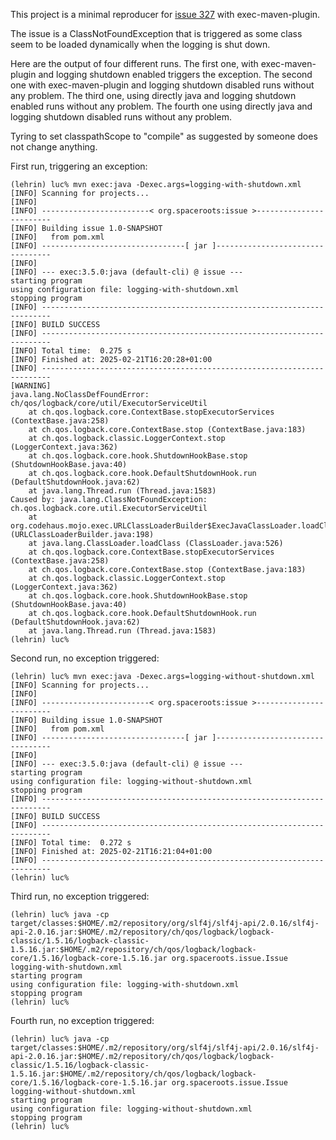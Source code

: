 This project is a minimal reproducer for [issue 327](https://github.com/mojohaus/exec-maven-plugin/issues/327) with exec-maven-plugin.

The issue is a ClassNotFoundException that is triggered as some class
seem to be loaded dynamically when the logging is shut down.

Here are the output of four different runs. The first one, with exec-maven-plugin
and logging shutdown enabled triggers the exception. The second one with
exec-maven-plugin and logging shutdown disabled runs without any problem.
The third one, using directly java and logging shutdown enabled runs without any
problem. The fourth one using directly java and logging shutdown disabled runs without
any problem.

Tyring to set classpathScope to "compile" as suggested by someone does
not change anything.

First run, triggering an exception:
```
(lehrin) luc% mvn exec:java -Dexec.args=logging-with-shutdown.xml
[INFO] Scanning for projects...
[INFO] 
[INFO] ------------------------< org.spaceroots:issue >------------------------
[INFO] Building issue 1.0-SNAPSHOT
[INFO]   from pom.xml
[INFO] --------------------------------[ jar ]---------------------------------
[INFO] 
[INFO] --- exec:3.5.0:java (default-cli) @ issue ---
starting program
using configuration file: logging-with-shutdown.xml
stopping program
[INFO] ------------------------------------------------------------------------
[INFO] BUILD SUCCESS
[INFO] ------------------------------------------------------------------------
[INFO] Total time:  0.275 s
[INFO] Finished at: 2025-02-21T16:20:28+01:00
[INFO] ------------------------------------------------------------------------
[WARNING] 
java.lang.NoClassDefFoundError: ch/qos/logback/core/util/ExecutorServiceUtil
    at ch.qos.logback.core.ContextBase.stopExecutorServices (ContextBase.java:258)
    at ch.qos.logback.core.ContextBase.stop (ContextBase.java:183)
    at ch.qos.logback.classic.LoggerContext.stop (LoggerContext.java:362)
    at ch.qos.logback.core.hook.ShutdownHookBase.stop (ShutdownHookBase.java:40)
    at ch.qos.logback.core.hook.DefaultShutdownHook.run (DefaultShutdownHook.java:62)
    at java.lang.Thread.run (Thread.java:1583)
Caused by: java.lang.ClassNotFoundException: ch.qos.logback.core.util.ExecutorServiceUtil
    at org.codehaus.mojo.exec.URLClassLoaderBuilder$ExecJavaClassLoader.loadClass (URLClassLoaderBuilder.java:198)
    at java.lang.ClassLoader.loadClass (ClassLoader.java:526)
    at ch.qos.logback.core.ContextBase.stopExecutorServices (ContextBase.java:258)
    at ch.qos.logback.core.ContextBase.stop (ContextBase.java:183)
    at ch.qos.logback.classic.LoggerContext.stop (LoggerContext.java:362)
    at ch.qos.logback.core.hook.ShutdownHookBase.stop (ShutdownHookBase.java:40)
    at ch.qos.logback.core.hook.DefaultShutdownHook.run (DefaultShutdownHook.java:62)
    at java.lang.Thread.run (Thread.java:1583)
(lehrin) luc%
```

Second run, no exception triggered:
```
(lehrin) luc% mvn exec:java -Dexec.args=logging-without-shutdown.xml
[INFO] Scanning for projects...
[INFO] 
[INFO] ------------------------< org.spaceroots:issue >------------------------
[INFO] Building issue 1.0-SNAPSHOT
[INFO]   from pom.xml
[INFO] --------------------------------[ jar ]---------------------------------
[INFO] 
[INFO] --- exec:3.5.0:java (default-cli) @ issue ---
starting program
using configuration file: logging-without-shutdown.xml
stopping program
[INFO] ------------------------------------------------------------------------
[INFO] BUILD SUCCESS
[INFO] ------------------------------------------------------------------------
[INFO] Total time:  0.272 s
[INFO] Finished at: 2025-02-21T16:21:04+01:00
[INFO] ------------------------------------------------------------------------
(lehrin) luc%
```

Third run, no exception triggered:
```
(lehrin) luc% java -cp target/classes:$HOME/.m2/repository/org/slf4j/slf4j-api/2.0.16/slf4j-api-2.0.16.jar:$HOME/.m2/repository/ch/qos/logback/logback-classic/1.5.16/logback-classic-1.5.16.jar:$HOME/.m2/repository/ch/qos/logback/logback-core/1.5.16/logback-core-1.5.16.jar org.spaceroots.issue.Issue logging-with-shutdown.xml
starting program
using configuration file: logging-with-shutdown.xml
stopping program
(lehrin) luc%
```

Fourth run, no exception triggered:
```
(lehrin) luc% java -cp target/classes:$HOME/.m2/repository/org/slf4j/slf4j-api/2.0.16/slf4j-api-2.0.16.jar:$HOME/.m2/repository/ch/qos/logback/logback-classic/1.5.16/logback-classic-1.5.16.jar:$HOME/.m2/repository/ch/qos/logback/logback-core/1.5.16/logback-core-1.5.16.jar org.spaceroots.issue.Issue logging-without-shutdown.xml
starting program
using configuration file: logging-without-shutdown.xml
stopping program
(lehrin) luc% 
